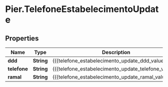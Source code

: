 # Pier.TelefoneEstabelecimentoUpdate

## Properties
Name | Type | Description | Notes
------------ | ------------- | ------------- | -------------
**ddd** | **String** | {{{telefone_estabelecimento_update_ddd_value}}} | 
**telefone** | **String** | {{{telefone_estabelecimento_update_telefone_value}}} | 
**ramal** | **String** | {{{telefone_estabelecimento_update_ramal_value}}} | [optional] 


